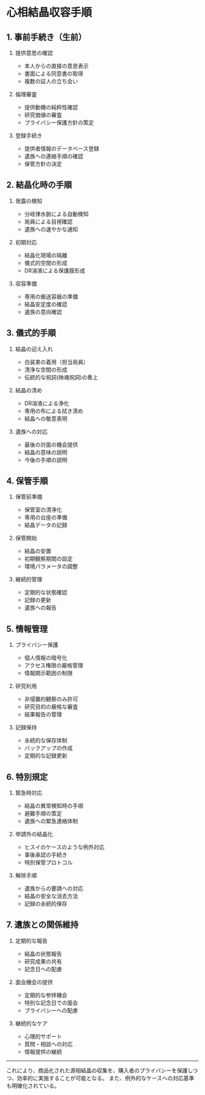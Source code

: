 # 心相結晶収容手順

## 1. 事前手続き（生前）

1. 提供意思の確認
   - 本人からの直接の意思表示
   - 書面による同意書の取得
   - 複数の証人の立ち会い

2. 倫理審査
   - 提供動機の純粋性確認
   - 研究価値の審査
   - プライバシー保護方針の策定

3. 登録手続き
   - 提供者情報のデータベース登録
   - 遺族への連絡手順の確認
   - 保管方針の決定


## 2. 結晶化時の手順

1. 発露の検知
   - 分岐律水脈による自動検知
   - 局員による目視確認
   - 遺族への速やかな通知

2. 初期対応
   - 結晶化現場の隔離
   - 儀式的空間の形成
   - DR溶液による保護膜形成

3. 収容準備
   - 専用の搬送容器の準備
   - 結晶安定度の確認
   - 遺族の意向確認


## 3. 儀式的手順

1. 結晶の迎え入れ
   - 白装束の着用（担当局員）
   - 清浄な空間の形成
   - 伝統的な祝詞(映魂祝詞)の奏上

2. 結晶の清め
   - DR溶液による浄化
   - 専用の布による拭き清め
   - 結晶への敬意表明

3. 遺族への対応
   - 最後の対面の機会提供
   - 結晶の意味の説明
   - 今後の手順の説明


## 4. 保管手順

1. 保管前準備
   - 保管室の清浄化
   - 専用の台座の準備
   - 結晶データの記録

2. 保管開始
   - 結晶の安置
   - 初期観察期間の設定
   - 環境パラメータの調整

3. 継続的管理
   - 定期的な状態確認
   - 記録の更新
   - 遺族への報告


## 5. 情報管理

1. プライバシー保護
   - 個人情報の暗号化
   - アクセス権限の厳格管理
   - 情報開示範囲の制限

2. 研究利用
   - 非侵襲的観察のみ許可
   - 研究目的の厳格な審査
   - 結果報告の管理

3. 記録保持
   - 永続的な保存体制
   - バックアップの作成
   - 定期的な記録更新


## 6. 特別規定

1. 緊急時対応
   - 結晶の異常検知時の手順
   - 避難手順の策定
   - 遺族への緊急連絡体制

2. 申請外の結晶化
   - ヒスイのケースのような例外対応
   - 事後承認の手続き
   - 特別保管プロトコル

3. 解除手順
   - 遺族からの要請への対応
   - 結晶の安全な消去方法
   - 記録の永続的保存


## 7. 遺族との関係維持

1. 定期的な報告
   - 結晶の状態報告
   - 研究成果の共有
   - 記念日への配慮

2. 面会機会の提供
   - 定期的な参拝機会
   - 特別な記念日での面会
   - プライバシーへの配慮

3. 継続的なケア
   - 心理的サポート
   - 質問・相談への対応
   - 情報提供の継続

---
これにより、商品化された源相結晶の収集を、購入者のプライバシーを保護しつつ、効率的に実施することが可能となる。
また、例外的なケースへの対応基準も明確化されている。